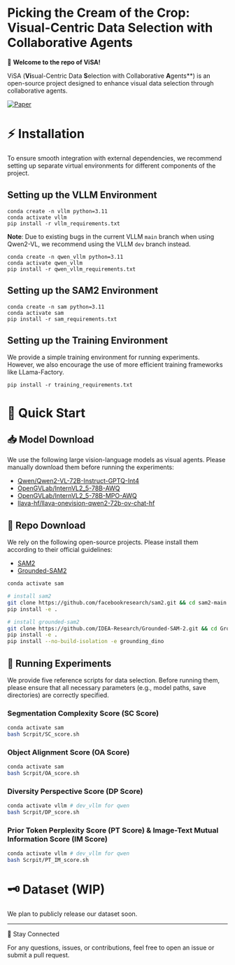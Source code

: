 # Picking the Cream of the Crop: Visual-Centric Data Selection with Collaborative Agents

🚀 **Welcome to the repo of ViSA!**

ViSA (**Vi**sual-Centric Data **S**election with Collaborative **A**gents**) is an open-source project designed to enhance visual data selection through collaborative agents.

[![Paper](https://img.shields.io/badge/Paper-arxiv-yellow)](https://arxiv.org/abs/2502.19917)

# ⚡️ Installation

To ensure smooth integration with external dependencies, we recommend setting up separate virtual environments for different components of the project.

## Setting up the VLLM Environment


```shell
conda create -n vllm python=3.11
conda activate vllm
pip install -r vllm_requirements.txt
```

**Note**: Due to existing bugs in the current VLLM `main` branch when using Qwen2-VL, we recommend using the VLLM `dev` branch instead.

```shell
conda create -n qwen_vllm python=3.11
conda activate qwen_vllm
pip install -r qwen_vllm_requirements.txt
```

## Setting up the SAM2 Environment

```shell
conda create -n sam python=3.11
conda activate sam
pip install -r sam_requirements.txt
```

## Setting up the Training Environment

We provide a simple training environment for running experiments. However, we also encourage the use of more efficient training frameworks like LLama-Factory.

```
pip install -r training_requirements.txt
```

# 🌈 Quick Start

## 📥 Model Download

We use the following large vision-language models as visual agents. Please manually download them before running the experiments:

- [Qwen/Qwen2-VL-72B-Instruct-GPTQ-Int4](https://huggingface.co/Qwen/Qwen2-VL-72B-Instruct-GPTQ-Int4)
- [OpenGVLab/InternVL2_5-78B-AWQ](https://huggingface.co/Qwen/Qwen2-VL-72B-Instruct-GPTQ-Int4)
- [OpenGVLab/InternVL2_5-78B-MPO-AWQ](https://huggingface.co/OpenGVLab/InternVL2_5-78B-MPO-AWQ)
- [llava-hf/llava-onevision-qwen2-72b-ov-chat-hf](https://huggingface.co/llava-hf/llava-onevision-qwen2-72b-ov-chat-hf)


## 🔗 Repo Download

We rely on the following open-source projects. Please install them according to their official guidelines:

- [SAM2](https://github.com/facebookresearch/sam2)
- [Grounded-SAM2](https://github.com/IDEA-Research/Grounded-SAM-2)

```bash
conda activate sam

# install sam2
git clone https://github.com/facebookresearch/sam2.git && cd sam2-main
pip install -e .

# install grounded-sam2
git clone https://github.com/IDEA-Research/Grounded-SAM-2.git && cd Grounded-SAM-2-main
pip install -e .
pip install --no-build-isolation -e grounding_dino
```

## 🚀 Running Experiments

We provide five reference scripts for data selection. Before running them, please ensure that all necessary parameters (e.g., model paths, save directories) are correctly specified.

### Segmentation Complexity Score (SC Score) 

```bash
conda activate sam
bash Scrpit/SC_score.sh
```

### Object Alignment Score (OA Score)

```bash
conda activate sam
bash Scrpit/OA_score.sh
```

### Diversity Perspective Score (DP Score)

```bash
conda activate vllm # dev_vllm for qwen
bash Scrpit/DP_score.sh
```

### Prior Token Perplexity Score (PT Score) & Image-Text Mutual Information Score (IM Score)

```bash
conda activate vllm # dev_vllm for qwen
bash Scrpit/PT_IM_score.sh
```

# 🗝️ Dataset (WIP)

We plan to publicly release our dataset soon.

---

📢 Stay Connected

For any questions, issues, or contributions, feel free to open an issue or submit a pull request.

